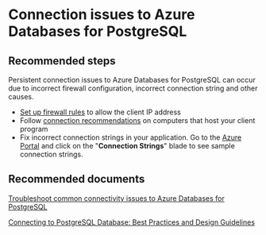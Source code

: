 <properties
	pageTitle="Connection issues to PostgreSQL"
	description="Connection issues to PostgreSQL"
	service="microsoft.dbforpostgresql"
	resource="servers"
	authors="ankam"
	displayOrder="2"
	selfHelpType="resource"
	supportTopicIds="32628432,32628436,32628438,32628441,32628458,32628443"
	resourceTags="servers, databases"
	productPesIds="16222"
	cloudEnvironments="public"
/>

# Connection issues to Azure Databases for PostgreSQL

## **Recommended steps**

Persistent connection issues to Azure Databases for PostgreSQL can occur due to incorrect firewall configuration, incorrect connection string and other causes.

* [Set up firewall rules](https://docs.microsoft.com/azure/postgresql/concepts-firewall-rules/) to allow the client IP address
* Follow [connection recommendations](https://docs.microsoft.com/azure/postgresql/concepts-connection-libraries) on computers that host your client program
* Fix incorrect connection strings in your application. Go to the [Azure Portal](https://portal.azure.com) and click on the "**Connection Strings**" blade to see sample connection strings.

## **Recommended documents**

[Troubleshoot common connectivity issues to Azure Databases for PostgreSQL](https://docs.microsoft.com/azure/postgresql/howto-troubleshoot-common-connection-issues)<br/>

[Connecting to PostgreSQL Database: Best Practices and Design Guidelines](https://docs.microsoft.com/azure/postgresql/tutorial-design-database-using-azure-portal/)
